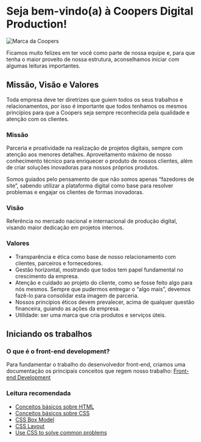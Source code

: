 # Seja bem-vindo(a) à Coopers Digital Production!
![Marca da Coopers](http://www.coopers.pro/assets/img/coopers-brand.png)

Ficamos muito felizes em ter você como parte de nossa equipe e, para que tenha o maior proveito de nossa estrutura, aconselhamos iniciar com algumas leituras importantes.

## Missão, Visão e Valores
Toda empresa deve ter diretrizes que guiem todos os seus trabalhos e relacionamentos, por isso é importante que todos tenhamos os mesmos princípios para que a Coopers seja sempre reconhecida pela qualidade e atenção com os clientes.

### Missão
Parceria e proatividade na realização de projetos digitais, sempre com atenção aos menores detalhes. Aproveitamento máximo de nosso conhecimento técnico para enriquecer o produto de nossos clientes, além de criar soluções inovadoras para nossos próprios produtos.

Somos guiados pelo pensamento de que não somos apenas “fazedores de site”, sabendo utilizar a plataforma digital como base para resolver problemas e engajar os clientes de formas inovadoras.

### Visão
Referência no mercado nacional e internacional de produção digital, visando maior dedicação em projetos internos.

### Valores
- Transparência e ética como base de nosso relacionamento com clientes, parceiros e fornecedores.
- Gestão horizontal, mostrando que todos tem papel fundamental no crescimento da empresa.
- Atenção e cuidado ao projeto do cliente, como se fosse feito algo para nós mesmos. Sempre que pudermos entregar o “algo mais”, devemos fazê-lo para consolidar esta imagem de parceria.
- Nossos princípios éticos devem prevalecer, acima de qualquer questão financeira, guiando as ações da empresa.
- Utilidade: ser uma marca que cria produtos e serviços úteis.


## Iniciando os trabalhos

### O que é o front-end development?
Para fundamentar o trabalho do desenvolvedor front-end, criamos uma documentação os principais conceitos que regem nosso trabalho: [Front-end Development](http://frontenddevelopment.com.br/front-end-development/)

### Leitura recomendada
- [Conceitos básicos sobre HTML](https://developer.mozilla.org/en-US/docs/Learn/Getting_started_with_the_web/HTML_basics)
- [Conceitos básicos sobre CSS](https://developer.mozilla.org/en-US/docs/Learn/CSS/Introduction_to_CSS)
- [CSS Box Model](https://developer.mozilla.org/en-US/docs/Learn/CSS/Introduction_to_CSS/Box_model)
- [CSS Layout](https://developer.mozilla.org/en-US/docs/Learn/CSS/CSS_layout)
- [Use CSS to solve common problems](https://developer.mozilla.org/en-US/docs/Learn/CSS/Howto)
